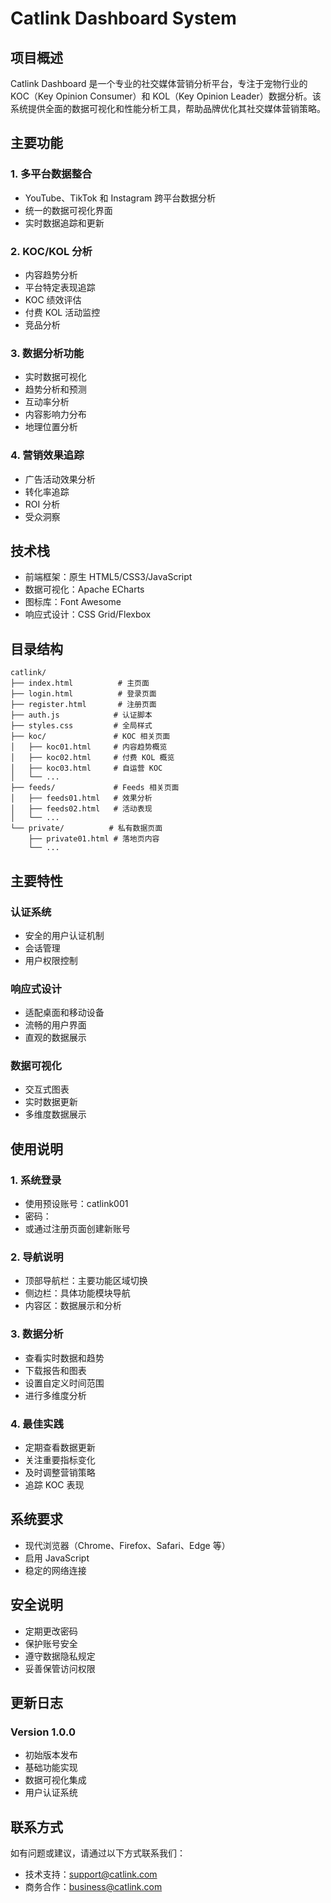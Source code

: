 # Catlink Dashboard System

## 项目概述
Catlink Dashboard 是一个专业的社交媒体营销分析平台，专注于宠物行业的 KOC（Key Opinion Consumer）和 KOL（Key Opinion Leader）数据分析。该系统提供全面的数据可视化和性能分析工具，帮助品牌优化其社交媒体营销策略。

## 主要功能

### 1. 多平台数据整合
- YouTube、TikTok 和 Instagram 跨平台数据分析
- 统一的数据可视化界面
- 实时数据追踪和更新

### 2. KOC/KOL 分析
- 内容趋势分析
- 平台特定表现追踪
- KOC 绩效评估
- 付费 KOL 活动监控
- 竞品分析

### 3. 数据分析功能
- 实时数据可视化
- 趋势分析和预测
- 互动率分析
- 内容影响力分布
- 地理位置分析

### 4. 营销效果追踪
- 广告活动效果分析
- 转化率追踪
- ROI 分析
- 受众洞察

## 技术栈
- 前端框架：原生 HTML5/CSS3/JavaScript
- 数据可视化：Apache ECharts
- 图标库：Font Awesome
- 响应式设计：CSS Grid/Flexbox

## 目录结构
```
catlink/
├── index.html          # 主页面
├── login.html          # 登录页面
├── register.html       # 注册页面
├── auth.js            # 认证脚本
├── styles.css         # 全局样式
├── koc/               # KOC 相关页面
│   ├── koc01.html     # 内容趋势概览
│   ├── koc02.html     # 付费 KOL 概览
│   ├── koc03.html     # 自运营 KOC
│   └── ...
├── feeds/             # Feeds 相关页面
│   ├── feeds01.html   # 效果分析
│   ├── feeds02.html   # 活动表现
│   └── ...
└── private/          # 私有数据页面
    ├── private01.html # 落地页内容
    └── ...
```

## 主要特性

### 认证系统
- 安全的用户认证机制
- 会话管理
- 用户权限控制

### 响应式设计
- 适配桌面和移动设备
- 流畅的用户界面
- 直观的数据展示

### 数据可视化
- 交互式图表
- 实时数据更新
- 多维度数据展示

## 使用说明

### 1. 系统登录
- 使用预设账号：catlink001
- 密码：
- 或通过注册页面创建新账号

### 2. 导航说明
- 顶部导航栏：主要功能区域切换
- 侧边栏：具体功能模块导航
- 内容区：数据展示和分析

### 3. 数据分析
- 查看实时数据和趋势
- 下载报告和图表
- 设置自定义时间范围
- 进行多维度分析

### 4. 最佳实践
- 定期查看数据更新
- 关注重要指标变化
- 及时调整营销策略
- 追踪 KOC 表现

## 系统要求
- 现代浏览器（Chrome、Firefox、Safari、Edge 等）
- 启用 JavaScript
- 稳定的网络连接

## 安全说明
- 定期更改密码
- 保护账号安全
- 遵守数据隐私规定
- 妥善保管访问权限

## 更新日志
### Version 1.0.0
- 初始版本发布
- 基础功能实现
- 数据可视化集成
- 用户认证系统

## 联系方式
如有问题或建议，请通过以下方式联系我们：
- 技术支持：support@catlink.com
- 商务合作：business@catlink.com 